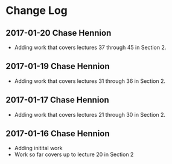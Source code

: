 # Change Log

## 2017-01-20 Chase Hennion

* Adding work that covers lectures 37 through 45 in Section 2.

## 2017-01-19 Chase Hennion

* Adding work that covers lectures 31 through 36 in Section 2.

## 2017-01-17 Chase Hennion

* Adding work that covers lectures 21 through 30 in Section 2.

## 2017-01-16 Chase Hennion

* Adding initital work
* Work so far covers up to lecture 20 in Section 2
